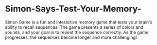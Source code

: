# Simon-Says-Test-Your-Memory-
Simon Game is a fun and interactive memory game that tests your brain's ability to recall sequences. The game presents a series of colors and sounds, and your goal is to repeat the sequence correctly. As the game progresses, the sequences become longer and more challenging!
